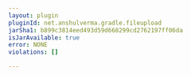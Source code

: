 ```yaml
---
layout: plugin
pluginId: net.anshulverma.gradle.fileupload
jarSha1: b899c3814eed493d59d668299cd2762197ff06da
isJarAvailable: true
error: NONE
violations: []

---
```


